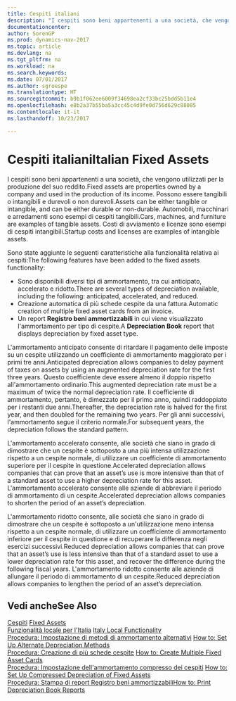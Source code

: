 ```yaml
---
title: Cespiti italiani
description: "I cespiti sono beni appartenenti a una società, che vengono utilizzati per la produzione del suo reddito."
documentationcenter: 
author: SorenGP
ms.prod: dynamics-nav-2017
ms.topic: article
ms.devlang: na
ms.tgt_pltfrm: na
ms.workload: na
ms.search.keywords: 
ms.date: 07/01/2017
ms.author: sgroespe
ms.translationtype: HT
ms.sourcegitcommit: b9b1f062ee6009f34698ea2cf33bc25bdd5b11e4
ms.openlocfilehash: e8b2a37b55ba5a3cc45c4d9fe0d756d629c88085
ms.contentlocale: it-it
ms.lasthandoff: 10/23/2017

---
```

# <a name="italian-fixed-assets"></a><span data-ttu-id="c990b-103">Cespiti italiani</span><span class="sxs-lookup"><span data-stu-id="c990b-103">Italian Fixed Assets</span></span>
<span data-ttu-id="c990b-104">I cespiti sono beni appartenenti a una società, che vengono utilizzati per la produzione del suo reddito.</span><span class="sxs-lookup"><span data-stu-id="c990b-104">Fixed assets are properties owned by a company and used in the production of its income.</span></span> <span data-ttu-id="c990b-105">Possono essere tangibili o intangibili e durevoli o non durevoli.</span><span class="sxs-lookup"><span data-stu-id="c990b-105">Assets can be either tangible or intangible, and can be either durable or non-durable.</span></span> <span data-ttu-id="c990b-106">Automobili, macchinari e arredamenti sono esempi di cespiti tangibili.</span><span class="sxs-lookup"><span data-stu-id="c990b-106">Cars, machines, and furniture are examples of tangible assets.</span></span> <span data-ttu-id="c990b-107">Costi di avviamento e licenze sono esempi di cespiti intangibili.</span><span class="sxs-lookup"><span data-stu-id="c990b-107">Startup costs and licenses are examples of intangible assets.</span></span>  

<span data-ttu-id="c990b-108">Sono state aggiunte le seguenti caratteristiche alla funzionalità relativa ai cespiti:</span><span class="sxs-lookup"><span data-stu-id="c990b-108">The following features have been added to the fixed assets functionality:</span></span>  

- <span data-ttu-id="c990b-109">Sono disponibili diversi tipi di ammortamento, tra cui anticipato, accelerato e ridotto.</span><span class="sxs-lookup"><span data-stu-id="c990b-109">There are several types of depreciation available, including the following: anticipated, accelerated, and reduced.</span></span>  
- <span data-ttu-id="c990b-110">Creazione automatica di più schede cespite da una fattura.</span><span class="sxs-lookup"><span data-stu-id="c990b-110">Automatic creation of multiple fixed asset cards from an invoice.</span></span>  
- <span data-ttu-id="c990b-111">Un report **Registro beni ammortizzabili** in cui viene visualizzato l'ammortamento per tipo di cespite.</span><span class="sxs-lookup"><span data-stu-id="c990b-111">A **Depreciation Book** report that displays depreciation by fixed asset type.</span></span>  

<span data-ttu-id="c990b-112">L'ammortamento anticipato consente di ritardare il pagamento delle imposte su un cespite utilizzando un coefficiente di ammortamento maggiorato per i primi tre anni.</span><span class="sxs-lookup"><span data-stu-id="c990b-112">Anticipated depreciation allows companies to delay payment of taxes on assets by using an augmented depreciation rate for the first three years.</span></span> <span data-ttu-id="c990b-113">Questo coefficiente deve essere almeno il doppio rispetto all'ammortamento ordinario.</span><span class="sxs-lookup"><span data-stu-id="c990b-113">This augmented depreciation rate must be a maximum of twice the normal depreciation rate.</span></span> <span data-ttu-id="c990b-114">Il coefficiente di ammortamento, pertanto, è dimezzato per il primo anno, quindi raddoppiato per i restanti due anni.</span><span class="sxs-lookup"><span data-stu-id="c990b-114">Thereafter, the depreciation rate is halved for the first year, and then doubled for the remaining two years.</span></span> <span data-ttu-id="c990b-115">Per gli anni successivi, l'ammortamento segue il criterio normale.</span><span class="sxs-lookup"><span data-stu-id="c990b-115">For subsequent years, the depreciation follows the standard pattern.</span></span>  

<span data-ttu-id="c990b-116">L'ammortamento accelerato consente, alle società che siano in grado di dimostrare che un cespite è sottoposto a una più intensa utilizzazione rispetto a un cespite normale, di utilizzare un coefficiente di ammortamento superiore per il cespite in questione.</span><span class="sxs-lookup"><span data-stu-id="c990b-116">Accelerated depreciation allows companies that can prove that an asset’s use is more intensive than that of a standard asset to use a higher depreciation rate for this asset.</span></span> <span data-ttu-id="c990b-117">L'ammortamento accelerato consente alle aziende di abbreviare il periodo di ammortamento di un cespite.</span><span class="sxs-lookup"><span data-stu-id="c990b-117">Accelerated depreciation allows companies to shorten the period of an asset’s depreciation.</span></span>  

<span data-ttu-id="c990b-118">L'ammortamento ridotto consente, alle società che siano in grado di dimostrare che un cespite è sottoposto a un'utilizzazione meno intensa rispetto a un cespite normale, di utilizzare un coefficiente di ammortamento inferiore per il cespite in questione e di recuperare la differenza negli esercizi successivi.</span><span class="sxs-lookup"><span data-stu-id="c990b-118">Reduced depreciation allows companies that can prove that an asset’s use is less intensive than that of a standard asset to use a lower depreciation rate for this asset, and recover the difference during the following fiscal years.</span></span> <span data-ttu-id="c990b-119">L'ammortamento ridotto consente alle aziende di allungare il periodo di ammortamento di un cespite.</span><span class="sxs-lookup"><span data-stu-id="c990b-119">Reduced depreciation allows companies to lengthen the period of an asset’s depreciation.</span></span>  

## <a name="see-also"></a><span data-ttu-id="c990b-120">Vedi anche</span><span class="sxs-lookup"><span data-stu-id="c990b-120">See Also</span></span>  
 <span data-ttu-id="c990b-121">[Cespiti](../../fa-manage.md)   </span><span class="sxs-lookup"><span data-stu-id="c990b-121">[Fixed Assets](../../fa-manage.md)   </span></span>  
 <span data-ttu-id="c990b-122">[Funzionalità locale per l'Italia](italy-local-functionality.md) </span><span class="sxs-lookup"><span data-stu-id="c990b-122">[Italy Local Functionality](italy-local-functionality.md) </span></span>  
 <span data-ttu-id="c990b-123">[Procedura: Impostazione di metodi di ammortamento alternativi](how-to-set-up-alternate-depreciation-methods.md) </span><span class="sxs-lookup"><span data-stu-id="c990b-123">[How to: Set Up Alternate Depreciation Methods](how-to-set-up-alternate-depreciation-methods.md) </span></span>  
 <span data-ttu-id="c990b-124">[Procedura: Creazione di più schede cespite](how-to-create-multiple-fixed-asset-cards.md) </span><span class="sxs-lookup"><span data-stu-id="c990b-124">[How to: Create Multiple Fixed Asset Cards](how-to-create-multiple-fixed-asset-cards.md) </span></span>  
 <span data-ttu-id="c990b-125">[Procedura: Impostazione dell'ammortamento compresso dei cespiti](how-to-set-up-compressed-depreciation-of-fixed-assets.md) </span><span class="sxs-lookup"><span data-stu-id="c990b-125">[How to: Set Up Compressed Depreciation of Fixed Assets](how-to-set-up-compressed-depreciation-of-fixed-assets.md) </span></span>  
 [<span data-ttu-id="c990b-126">Procedura: Stampa di report Registro beni ammortizzabili</span><span class="sxs-lookup"><span data-stu-id="c990b-126">How to: Print Depreciation Book Reports</span></span>](how-to-print-depreciation-book-reports.md)

